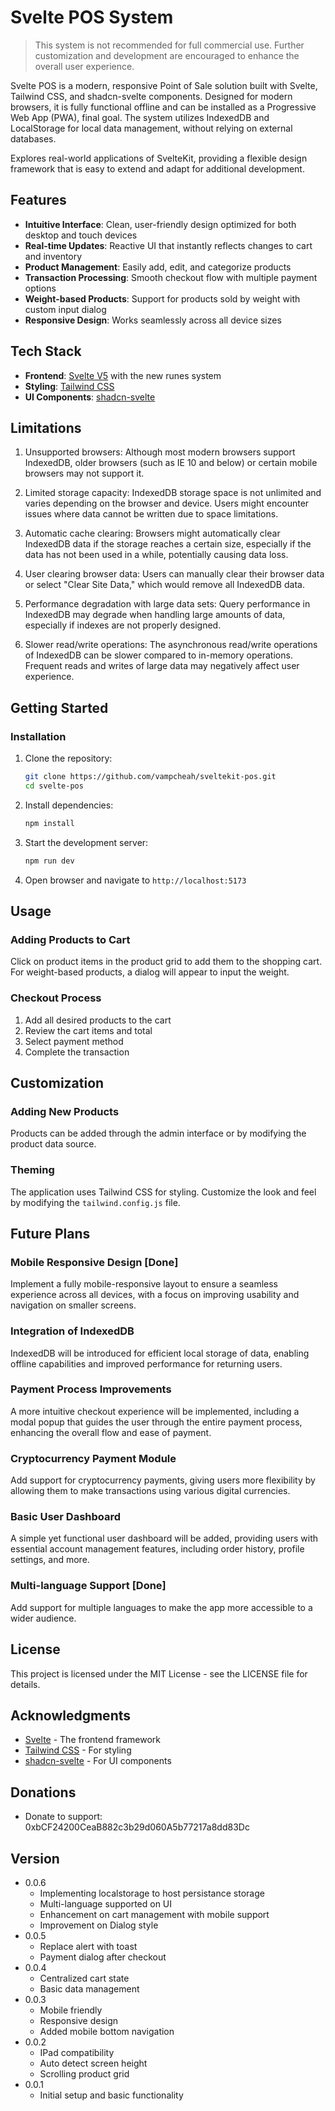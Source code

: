 # Svelte POS System

> This system is not recommended for full commercial use. Further customization and development are encouraged to enhance the overall user experience.

Svelte POS is a modern, responsive Point of Sale solution built with Svelte, Tailwind CSS, and shadcn-svelte components. Designed for modern browsers, it is fully functional offline and can be installed as a Progressive Web App (PWA), final goal. The system utilizes IndexedDB and LocalStorage for local data management, without relying on external databases.

Explores real-world applications of SvelteKit, providing a flexible design framework that is easy to extend and adapt for additional development.

## Features

- **Intuitive Interface**: Clean, user-friendly design optimized for both desktop and touch devices
- **Real-time Updates**: Reactive UI that instantly reflects changes to cart and inventory
- **Product Management**: Easily add, edit, and categorize products
- **Transaction Processing**: Smooth checkout flow with multiple payment options
- **Weight-based Products**: Support for products sold by weight with custom input dialog
- **Responsive Design**: Works seamlessly across all device sizes

## Tech Stack

- **Frontend**: [Svelte V5](https://svelte.dev/) with the new runes system
- **Styling**: [Tailwind CSS](https://tailwindcss.com/)
- **UI Components**: [shadcn-svelte](https://www.shadcn-svelte.com/)

## Limitations

1. Unsupported browsers:
   Although most modern browsers support IndexedDB, older browsers (such as IE 10 and below) or certain mobile browsers may not support it.

2. Limited storage capacity:
   IndexedDB storage space is not unlimited and varies depending on the browser and device. Users might encounter issues where data cannot be written due to space limitations.

3. Automatic cache clearing:
   Browsers might automatically clear IndexedDB data if the storage reaches a certain size, especially if the data has not been used in a while, potentially causing data loss.

4. User clearing browser data:
   Users can manually clear their browser data or select "Clear Site Data," which would remove all IndexedDB data.

5. Performance degradation with large data sets:
   Query performance in IndexedDB may degrade when handling large amounts of data, especially if indexes are not properly designed.

6. Slower read/write operations:
   The asynchronous read/write operations of IndexedDB can be slower compared to in-memory operations. Frequent reads and writes of large data may negatively affect user experience.

## Getting Started

### Installation

1. Clone the repository:

   ```bash
   git clone https://github.com/vampcheah/sveltekit-pos.git
   cd svelte-pos
   ```

2. Install dependencies:

   ```bash
   npm install
   ```

3. Start the development server:

   ```bash
   npm run dev
   ```

4. Open browser and navigate to `http://localhost:5173`

## Usage

### Adding Products to Cart

Click on product items in the product grid to add them to the shopping cart. For weight-based products, a dialog will appear to input the weight.

### Checkout Process

1. Add all desired products to the cart
2. Review the cart items and total
3. Select payment method
4. Complete the transaction

## Customization

### Adding New Products

Products can be added through the admin interface or by modifying the product data source.

### Theming

The application uses Tailwind CSS for styling. Customize the look and feel by modifying the `tailwind.config.js` file.

## Future Plans

### Mobile Responsive Design [Done]

Implement a fully mobile-responsive layout to ensure a seamless experience across all devices, with a focus on improving usability and navigation on smaller screens.

### Integration of IndexedDB

IndexedDB will be introduced for efficient local storage of data, enabling offline capabilities and improved performance for returning users.

### Payment Process Improvements

A more intuitive checkout experience will be implemented, including a modal popup that guides the user through the entire payment process, enhancing the overall flow and ease of payment.

### Cryptocurrency Payment Module

Add support for cryptocurrency payments, giving users more flexibility by allowing them to make transactions using various digital currencies.

### Basic User Dashboard

A simple yet functional user dashboard will be added, providing users with essential account management features, including order history, profile settings, and more.

### Multi-language Support [Done]

Add support for multiple languages to make the app more accessible to a wider audience.

## License

This project is licensed under the MIT License - see the LICENSE file for details.

## Acknowledgments

- [Svelte](https://svelte.dev/) - The frontend framework
- [Tailwind CSS](https://tailwindcss.com/) - For styling
- [shadcn-svelte](https://next.shadcn-svelte.com/docs) - For UI components

## Donations

- Donate to support: 0xbCF24200CeaB882c3b29d060A5b77217a8dd83Dc

## Version

- 0.0.6
  - Implementing localstorage to host persistance storage
  - Multi-language supported on UI
  - Enhancement on cart management with mobile support
  - Improvement on Dialog style
- 0.0.5
  - Replace alert with toast
  - Payment dialog after checkout
- 0.0.4
  - Centralized cart state
  - Basic data management
- 0.0.3
  - Mobile friendly
  - Responsive design
  - Added mobile bottom navigation
- 0.0.2
  - IPad compatibility
  - Auto detect screen height
  - Scrolling product grid
- 0.0.1
  - Initial setup and basic functionality
